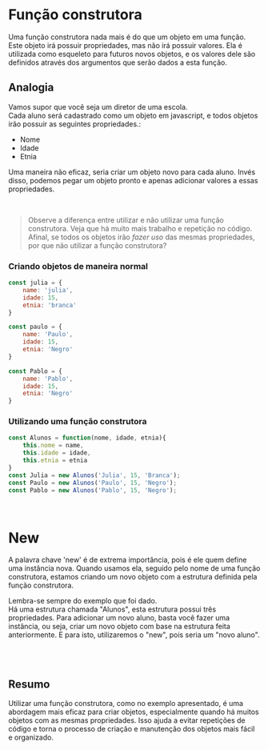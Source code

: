 # Função construtora 
Uma função construtora nada mais é do que um objeto em uma função.
Este objeto irá possuir propriedades, mas não irá possuir valores.
Ela é utilizada como esqueleto para futuros novos objetos, e os valores dele são definidos através dos argumentos que serão dados a esta função. 

## Analogia 
Vamos supor que você seja um diretor de uma escola.  </br>
Cada aluno será cadastrado como um objeto em javascript, e todos objetos irão possuir as seguintes propriedades.: 
- Nome
- Idade 
- Etnia 

Uma maneira não eficaz, seria criar um objeto novo para cada aluno.
Invés disso, podemos pegar um objeto pronto e apenas adicionar valores a essas propriedades.

</br>

> Observe a diferença entre utilizar e não utilizar uma função construtora. Veja que há muito mais trabalho e repetição no código. Afinal, se todos os objetos irão _fazer uso_ das mesmas propriedades, por que não utilizar a função construtora? 

### Criando objetos de maneira normal
```js
const julia = {
    name: 'julia',
    idade: 15,
    etnia: 'branca'
}

const paulo = {
    name: 'Paulo',
    idade: 15,
    etnia: 'Negro'
}

const Pablo = {
    name: 'Pablo', 
    idade: 15,
    etnia: 'Negro'
}
```

### Utilizando uma função construtora 
```js
const Alunos = function(nome, idade, etnia){
    this.nome = name,
    this.idade = idade,
    this.etnia = etnia
}
const Julia = new Alunos('Julia', 15, 'Branca');
const Paulo = new Alunos('Paulo', 15, 'Negro');
const Pablo = new Alunos('Pablo', 15, 'Negro');
```

</br>

# New
A palavra chave 'new' é de extrema importância, pois é ele quem define uma instância nova. Quando usamos ela, seguido pelo nome de uma função construtora, estamos criando um novo objeto com a estrutura definida pela função construtora.

Lembra-se sempre do exemplo que foi dado. </br>
Há uma estrutura chamada "Alunos", esta estrutura possui três propriedades.
Para adicionar um novo aluno, basta você fazer uma instância, ou seja, criar um novo objeto com base na estrutura feita anteriormente. 
E para isto, utilizaremos o "new", pois seria um "novo aluno". 


</br>
</br>

## Resumo
Utilizar uma função construtora, como no exemplo apresentado, é uma abordagem mais eficaz para criar objetos, especialmente quando há muitos objetos com as mesmas propriedades. Isso ajuda a evitar repetições de código e torna o processo de criação e manutenção dos objetos mais fácil e organizado.